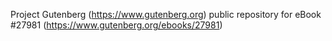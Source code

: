 Project Gutenberg (https://www.gutenberg.org) public repository for eBook #27981 (https://www.gutenberg.org/ebooks/27981)
